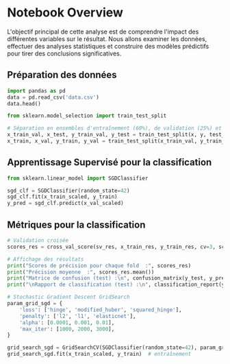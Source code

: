 # Notebook Overview


L'objectif principal de cette analyse est de comprendre l'impact des différentes variables sur le résultat. Nous allons examiner les données, effectuer des analyses statistiques et construire des modèles prédictifs pour tirer des conclusions significatives.

## Préparation des données

```python
import pandas as pd
data = pd.read_csv('data.csv')
data.head()
```

```python
from sklearn.model_selection import train_test_split

# Séparation en ensembles d'entraînement (60%), de validation (25%) et de test (15%)
x_train_val, x_test, y_train_val, y_test = train_test_split(x, y, test_size=0.15, random_state=42)
x_train, x_val, y_train, y_val = train_test_split(x_train_val, y_train_val, test_size=0.25, random_state=42)
```

## Apprentissage Supervisé pour la classification

```python
from sklearn.linear_model import SGDClassifier

sgd_clf = SGDClassifier(random_state=42)
sgd_clf.fit(x_train_scaled, y_train)
y_pred = sgd_clf.predict(x_val_scaled)
```


## Métriques pour la classification

```python
# Validation croisée 
scores_res = cross_val_score(sv_res, x_train_res, y_train_res, cv=3, scoring='accuracy')

# Affichage des résultats
print("Scores de précision pour chaque fold  :", scores_res)
print("Précision moyenne  :", scores_res.mean())
print("Matrice de confusion (test) :\n", confusion_matrix(y_test, y_pred_test, normalize='true'))
print("\nRapport de classification (test) :\n", classification_report(y_test, y_pred_test))
```

```python
# Stochastic Gradient Descent GridSearch
param_grid_sgd = {
    'loss': ['hinge', 'modified_huber', 'squared_hinge'],
    'penalty': ['l2', 'l1', 'elasticnet'],
    'alpha': [0.0001, 0.001, 0.01],
    'max_iter': [1000, 2000, 3000],
}

grid_search_sgd = GridSearchCV(SGDClassifier(random_state=42), param_grid_sgd, cv=3, scoring='accuracy', verbose=2)
grid_search_sgd.fit(x_train_scaled, y_train)  # entraînement 
```